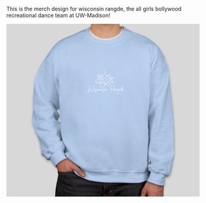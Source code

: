 This is the merch design for wisconsin rangde, the all girls bollywood recreational dance team at UW-Madison!

<img src="Merch.PNG">
